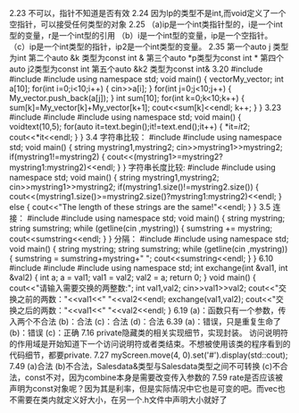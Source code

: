 2.23
不可以，指针不知道是否有效
2.24
因为lp的类型不是int,而void定义了一个空指针，可以接受任何类型的对象
2.25
（a)ip是一个int类指针型的，i是一个int型的变量，r是一个int型的引用
（b）i是一个int型的变量，ip是一个空指针。
（c）ip是一个int类型的指针，ip2是一个int类型的变量。
2.35
第一个auto  j  类型为int
第二个auto  &k 类型为const int &
第三个auto *p类型为const int *
第四个auto j2类型为const int
第五个auto &k2 类型为const int&
3.20
#include<iostream>
#include<string>
#include<vector>
using namespace std;
void main()
{
vector<int>My_vector;
int a[10];
for(int i=0;i<10;i++)
{
cin>>a[i];
}
for(int j=0;j<10;j++)
{
My_vector.push_back(a[j]);
}
int sum[10];
for(int k=0;k<10;k++)
{
sum[k]=My_vector[k]+My_vector[k+1];
cout<<sum[k]<<endl;
k++;
}
}
3.23
#include<iostream>
#include<string>
#include<vector>
using namespace std;
void main()
{
void<int>text(10,5);
for(auto it=text.begin();it!=text.end();it++)
{
*it=*it*2;
cout<<*it<<endl;
}
}
3.4
字符串比较：
#include<iostream>
#include<string>
using namespace std;
void main()
{
string mystring1,mystring2;
cin>>mystring1>>mystring2;
if(mystring1!=mystring2)
{
cout<<(mystring1>=mystring2?mystring1:mystring2)<<endl;
}
}
字符串长度比较:
#include<iostream>
#include<string>
using namespace std;
void main()
{
string mystring1,mystring2;
cin>>mystring1>>mystring2;
if(mystring1.size()!=mystring2.size())
{
cout<<(mystring1.size()>=mystring2.size()?mystring1:mystring2)<<endl;
}
else
{
cout<<"The length of these strings are the same!"<<endl;
}
}
3.5
连接：
#include <iostream>
#include <string>
using namespace std;
void main()
{ 
string mystring;
string sumstring;
while (getline(cin ,mystring))
{
sumstring += mystring;
cout<<sumstring<<endl;
}
}
分隔：
#include <iostream>
#include <string>
using namespace std;
void main()
{ 
string mystring;
string sumstring;
while (getline(cin ,mystring))
{
sumstring = sumstring+mystring+" ";
cout<<sumstring<<endl;
}
}
6.10
#include <iostream>
#include <string>
#include <vector>
using namespace std;
int exchange(int &val1, int &val2) 
{
int a;
a = val1;
val1 = val2;
val2 = a;
return 0;
}
void main()
{ 
cout<<"请输入需要交换的两整数:";
int val1,val2;
cin>>val1>>val2;
cout<<"交换之前的两数："<<val1<<" "<<val2<<endl;
exchange(val1,val2);
cout<<"交换之后的两数："<<val1<<" "<<val2<<endl;
}
6.19
(a)：函数只有一个参数，传入两个不合法
(b)：合法
(c)：合法
(d)：合法
6.39
(a)：错误，只是重复生命了
(b)：错误
(c)：正确
7.16
private隐藏类的相关实现细节，实现封装。
访问说明符的作用域是开始知道下一个访问说明符或者类结束。不想被使用该类的程序看到的代码细节，都要private.
7.27
myScreen.move(4, 0).set(&apos;#&apos;).display(std::cout);
7.49
(a)合法 
(b)不合法，Salesdata&类型与Salesdata类型之间不可转换 
(c)不合法，const不对，因为combine本身是需要改变传入参数的
7.59
rate是否应该被声明为const对象呢？因为其是利率，但是实际情况中它也是可变的吧。而vec也不需要在类内就定义好大小，在另一个.h文件中声明大小就好了
